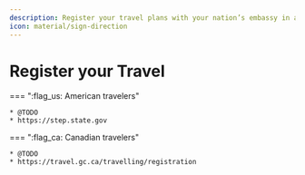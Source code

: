```yaml
---
description: Register your travel plans with your nation’s embassy in a foreign country.
icon: material/sign-direction
---
```


# Register your Travel

<div class="grid" markdown>

=== ":flag_us: American travelers"

    * @TODO
    * https://step.state.gov

=== ":flag_ca: Canadian travelers"

    * @TODO
    * https://travel.gc.ca/travelling/registration

</div>
